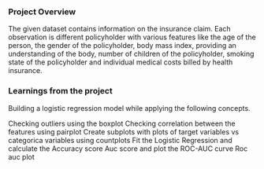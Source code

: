 ### Project Overview

 The given dataset contains information on the insurance claim. Each observation is different policyholder with various features like the age of the person, the gender of the policyholder, body mass index, providing an understanding of the body, number of children of the policyholder, smoking state of the policyholder and individual medical costs billed by health insurance.


### Learnings from the project

 Building a logistic regression model while applying the following concepts.

 Checking outliers using the boxplot
 Checking correlation between the features using pairplot
 Create subplots with plots of target variables vs categorica variables using countplots
 Fit the Logistic Regression and calculate the Accuracy score
 Auc score and plot the ROC-AUC curve
 Roc auc plot


